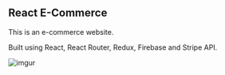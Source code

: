 ## React E-Commerce

This is an e-commerce website.

Built using React, React Router, Redux, Firebase and Stripe API.

![imgur](https://i.imgur.com/RCI7DPn.png)

